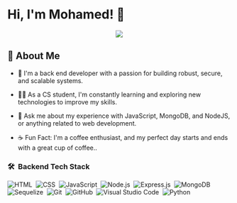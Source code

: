 
# Hi, I'm Mohamed! 👋

<p align="center">
  <a href="https://github.com/DenverCoder1/readme-typing-svg"><img src="https://readme-typing-svg.herokuapp.com/?lines=Backend%20web%20developer;Always%20learning%20new%20things&font=Fira%20Code&center=true&width=440&height=45&color=000000&vCenter=true&size=22"></a>
</p> 

## 🚀 About Me
- 🎯 I'm a back end developer with a passion for building robust, secure, and scalable systems.

- 👨‍💻 As a CS student, I'm constantly learning and exploring new technologies to improve my skills.

- 🤝 Ask me about my experience with JavaScript, MongoDB, and NodeJS, or anything related to web development.

- ☕ Fun Fact: I'm a coffee enthusiast, and my perfect day starts and ends with a great cup of coffee..



### 🛠 &nbsp;Backend Tech Stack
![HTML](https://img.shields.io/badge/-HTML-05122A?style=flat&logo=HTML5)&nbsp;
![CSS](https://img.shields.io/badge/-CSS-05122A?style=flat&logo=CSS3&logoColor=1572B6)&nbsp;
![JavaScript](https://img.shields.io/badge/-JavaScript-05122A?style=flat&logo=javascript)&nbsp;
![Node.js](https://img.shields.io/badge/-Node.js-05122A?style=flat&logo=node.js&logoColor=339933)&nbsp;
![Express.js](https://img.shields.io/badge/express.js-%23404d59.svg?style=flat&logo=express&logoColor=%2361DAFB)&nbsp;
![MongoDB](https://img.shields.io/badge/-MongoDB-05122A?style=flat&logo=MongoDB)&nbsp;
![Sequelize](https://img.shields.io/badge/Sequelize-52B0E7?style=flat&logo=Sequelize&logoColor=white)&nbsp;
![Git](https://img.shields.io/badge/-Git-05122A?style=flat&logo=git)&nbsp;
![GitHub](https://img.shields.io/badge/-GitHub-05122A?style=flat&logo=github)&nbsp;
![Visual Studio Code](https://img.shields.io/badge/-Visual%20Studio%20Code-05122A?style=flat&logo=visual-studio-code&logoColor=007ACC)&nbsp;
![Python](https://img.shields.io/badge/-Python%20-05122A?style=flat&logo=python)&nbsp;

